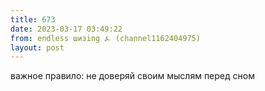 ```yaml
---
title: 673
date: 2023-03-17 03:49:22
from: endless шизing ⍼ (channel1162404975)
layout: post
---
```


важное правило: не доверяй своим мыслям перед сном
